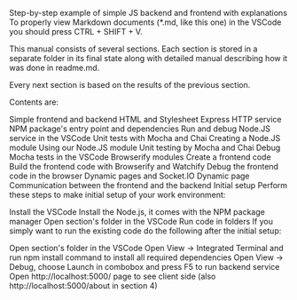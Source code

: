 Step-by-step example of simple JS backend and frontend with explanations
To properly view Markdown documents (*.md, like this one) in the VSCode you should press CTRL + SHIFT + V.

This manual consists of several sections. Each section is stored in a separate folder in its final state along with detailed manual describing how it was done in readme.md.

Every next section is based on the results of the previous section.

Contents are:

Simple frontend and backend
HTML and Stylesheet
Express HTTP service
NPM package's entry point and dependencies
Run and debug Node.JS service in the VSCode
Unit tests with Mocha and Chai
Creating a Node.JS module
Using our Node.JS module
Unit testing by Mocha and Chai
Debug Mocha tests in the VSCode
Browserify modules
Create a frontend code
Build the frontend code with Browserify and Watchify
Debug the frontend code in the browser
Dynamic pages and Socket.IO
Dynamic page
Communication between the frontend and the backend
Initial setup
Perform these steps to make initial setup of your work environment:

Install the VSCode
Install the Node.js, it comes with the NPM package manager
Open section's folder in the VSCode
Run code in folders
If you simply want to run the existing code do the following after the initial setup:

Open section's folder in the VSCode
Open View -> Integrated Terminal and run npm install command to install all required dependencies
Open View -> Debug, choose Launch in combobox and press F5 to run backend service
Open http://localhost:5000/ page to see client side (also http://localhost:5000/about in section 4)
